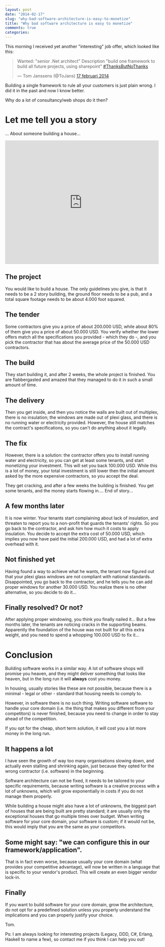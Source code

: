 ```yaml
---
layout: post
date: "2014-02-17"
slug: "why-bad-software-architecture-is-easy-to-monetize"
title: "Why bad software architecture is easy to monetize"
comments: true
categories: 
---
```


This morning I received yet another "interesting" job offer, which looked like this:

<blockquote class="twitter-tweet" lang="nl"><p>Wanted: &quot;senior .Net architect&quot;&#10;Description &quot;build one framework to build all future projects, using sharepoint&quot;&#10;<a href="https://twitter.com/search?q=%23ThanksButNoThanks&amp;src=hash">#ThanksButNoThanks</a></p>&mdash; Tom Janssens (@ToJans) <a href="https://twitter.com/ToJans/statuses/435299811324329984">17 februari 2014</a></blockquote>
<script async src="//platform.twitter.com/widgets.js" charset="utf-8"></script>

Building a single framework to rule all your customers is just plain wrong. I did it in the past and now I know better.

Why do a lot of consultancy/web shops do it then?

# Let me tell you a story

... About someone building a house...

<iframe src="http://www.flickr.com/photos/30515687@N05/3856245334/in/photolist-6SLgow-6SLh31-6SLky7-6SLkFY-6SLn3P-6SLwFu-6SLwQs-6SLwUh-6SLxgX-6SLxvr-6SLxHV-6SLxU2-6SLyek-6SLynr-6SLzTJ-6SLAxu-6SM5TF-6SNr5d-6SNrtE-6SNrTq-6SNs3q-6SQbeb-6SQnXb-6SQoM7-6SQoY3-6SQA3b-6SQAwu-6SQATN-6SR5Tb-6WV5nB-6XgBwC-77u21V-77ubax-77xVYf-77xWsf-7u7UbR-7uX58a-7vbncH-7vbnvp-7vfafJ-7vfbdf-7vfbGm-7vtzxr-7vxowm-cAxjX5-8ny56k-dnhF9J-8VkCiB-bzvYAQ-e2GgF7-e2Aw34/player/" width="500" height="403" frameborder="0" allowfullscreen webkitallowfullscreen mozallowfullscreen oallowfullscreen msallowfullscreen></iframe>

## The project

You would like to build a house. The only guidelines you give, is that it needs to be a 2 story building, the ground floor needs to be a pub, and a total square footage needs to be about 4.000 foot squared.

## The tender

Some contractors give you a price of about 200.000 USD, while about 80% of them give you a price of about 50.000 USD. You verify whether the lower offers match all the specifications you provided - which they do -, and you pick the contractor that has about the average price of the 50.000 USD contractors.

## The build

They start building it, and after 2 weeks, the whole project is finished. You are flabbergasted and amazed that they managed to do it in such a small amount of time.

## The delivery

Then you get inside, and then you notice the walls are built out of multiplex, there is no insulation; the windows are made out of plexi glass, and there is no running water or electricity provided. However, the house still matches the contract's specifications, so you can't do anything about it legally.

## The fix

However, there is a solution: the contractor offers you to install running water and electricity, so you can get at least some tenants, and start monetizing your investment. This will set you back 100.000 USD. While this is a lot of money, your total investment is still lower then the initial amount asked by the more expensive contractors, so you accept the deal.

They get cracking, and after a few weeks the building is finished. You get some tenants, and the money starts flowing in.... End of story...

## A few months later

It is now winter. Your tenants start complaining about lack of insulation, and threaten to report you to a non-profit that guards the tenants' rights. So you go back to the contractor, and ask him how much it costs to apply insulation. You decide to accept the extra cost of 50.000 USD, which implies you now have paid the initial 200.000 USD, and had a lot of extra overhead with it.

## Not finished yet

Having found a way to achieve what he wants, the tenant now figured out that your plexi glass windows are not compliant with national standards. 
Disappointed, you go back to the contractor, and he tells you he can add proper windows for another 30.000 USD. You realize there is no other alternative, so you decide to do it...

## Finally resolved? Or not?

After applying proper windowing, you think you finally nailed it... But a few months later, the tenants are noticing cracks in the supporting beams. Apparently the foundation of the house was not built for all this extra weight, and you need to spend a whopping 100.000 USD to fix it...

# Conclusion

Building software works in a similar way. A lot of software shops will promise you heaven, and they might deliver something that looks like heaven, but in the long run it will **always** cost you money. 

In housing, usually stories like these are not possible, because there is a minimal - legal or other - standard that housing needs to comply to.

However, in software there is no such thing. Writing software software to handle your core domain (i.e. the thing that makes you different from your competitors) is never finished, because you need to change in order to stay ahead of the competition. 

If you opt for the cheap, short term solution, it will cost you a lot more money in the long run.

## It happens a lot

I have seen the growth of way too many organisations slowing down, and actually even stalling and shrinking again, just because they opted for the wrong contractor (i.e. software) in the beginning.

Software architecture can not be fixed, it needs to be tailored to your specific requirements, because writing software is a creative process with a lot of unknowns, which will grow exponentially in costs if you do not manage them properly.

While building a house might also have a lot of unknowns, the biggest part of houses that are being built are pretty standard; it are usually only the exceptional houses that go multiple times over budget. When writing software for your core domain, your software is custom; if it would not be, this would imply that you are the same as your competitors.

## Some might say: "we can configure this in our framework/application". 

That is in fact even worse, because usually your core domain (what provides your competitive advantage), will now be written in a language that is specific to your vendor's product. This will create an even bigger vendor lock-in.

## Finally

If you want to build software for your core domain, grow the architecture, do not opt for a predefined solution unless you properly understand the implications and you can properly justify your choice.

Tom.

Ps: I am always looking for interesting projects (Legacy, DDD, C#, Erlang, Haskell to name a few), so contact me if you think I can help you out!
